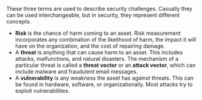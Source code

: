 These three terms are used to describe security challenges. Casually they can be used interchangeable, but in security, they represent different concepts.

- **Risk** is the chance of harm coming to an asset. Risk measurement incorporates any combination of the likelihood of harm, the impact it will have on the organization, and the cost of repairing damage.
- A **threat** is anything that can cause harm to an asset. This includes attacks, malfunctions, and natural disasters. The mechanism of a particular threat is called a **threat vector** or an **attack vector**, which can include malware and fraudulent email messages.
- A **vulnerability** is any weakness the asset has against threats. This can be found in hardware, software, or organizationally. Most attacks try to exploit vulnerabilities.